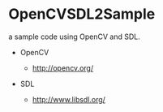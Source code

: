 OpenCVSDL2Sample
====
a sample code using OpenCV and SDL.

  * OpenCV
    * http://opencv.org/

  * SDL
    * http://www.libsdl.org/